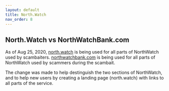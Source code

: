 ```yaml
---
layout: default
title: North.Watch
nav_order: 8
---
```


## North.Watch vs NorthWatchBank.com
As of Aug 25, 2020, [north.watch](https://north.watch) is being used for all parts of NorthWatch used by scambaiters.  [northwatchbank.com](https://northwatchbank.com) is being used for all parts of NorthWatch used by scammers during the scambait.

The change was made to help destinguish the two sections of NorthWatch, and to help new users by creating a landing page (north.watch) with links to all parts of the service.
